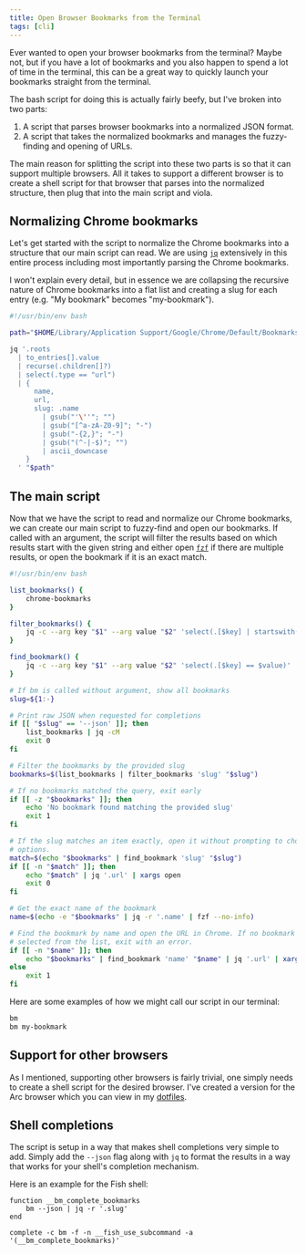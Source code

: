 ```yaml
---
title: Open Browser Bookmarks from the Terminal
tags: [cli]
---
```


Ever wanted to open your browser bookmarks from the terminal? Maybe not, but if
you have a lot of bookmarks and you also happen to spend a lot of time in the
terminal, this can be a great way to quickly launch your bookmarks straight from
the terminal.

The bash script for doing this is actually fairly beefy, but I've broken into
two parts:

1. A script that parses browser bookmarks into a normalized JSON format.
1. A script that takes the normalized bookmarks and manages the fuzzy-finding
   and opening of URLs.

The main reason for splitting the script into these two parts is so that it can
support multiple browsers. All it takes to support a different browser is to
create a shell script for that browser that parses into the normalized
structure, then plug that into the main script and viola.

## Normalizing Chrome bookmarks

Let's get started with the script to normalize the Chrome bookmarks into a
structure that our main script can read. We are using
[`jq`](https://jqlang.github.io/jq/) extensively in this entire process
including most importantly parsing the Chrome bookmarks.

I won't explain every detail, but in essence we are collapsing the recursive
nature of Chrome bookmarks into a flat list and creating a slug for each entry
(e.g. "My bookmark" becomes "my-bookmark").

```bash showLineNumbers /usr/local/bin/chrome-bookmarks
#!/usr/bin/env bash

path="$HOME/Library/Application Support/Google/Chrome/Default/Bookmarks"

jq '.roots
  | to_entries[].value
  | recurse(.children[]?)
  | select(.type == "url")
  | {
      name,
      url,
      slug: .name
        | gsub("'\''"; "")
        | gsub("[^a-zA-Z0-9]"; "-")
        | gsub("-{2,}"; "-")
        | gsub("(^-|-$)"; "")
        | ascii_downcase
    }
  ' "$path"
```

## The main script

Now that we have the script to read and normalize our Chrome bookmarks, we can
create our main script to fuzzy-find and open our bookmarks. If called with an
argument, the script will filter the results based on which results start with
the given string and either open [`fzf`](https://github.com/junegunn/fzf) if
there are multiple results, or open the bookmark if it is an exact match.

```bash showLineNumbers /usr/local/bin/bm
#!/usr/bin/env bash

list_bookmarks() {
	chrome-bookmarks
}

filter_bookmarks() {
	jq -c --arg key "$1" --arg value "$2" 'select(.[$key] | startswith($value))'
}

find_bookmark() {
	jq -c --arg key "$1" --arg value "$2" 'select(.[$key] == $value)'
}

# If bm is called without argument, show all bookmarks
slug=${1:-}

# Print raw JSON when requested for completions
if [[ "$slug" == '--json' ]]; then
	list_bookmarks | jq -cM
	exit 0
fi

# Filter the bookmarks by the provided slug
bookmarks=$(list_bookmarks | filter_bookmarks 'slug' "$slug")

# If no bookmarks matched the query, exit early
if [[ -z "$bookmarks" ]]; then
	echo 'No bookmark found matching the provided slug'
	exit 1
fi

# If the slug matches an item exactly, open it without prompting to choose other
# options.
match=$(echo "$bookmarks" | find_bookmark 'slug' "$slug")
if [[ -n "$match" ]]; then
	echo "$match" | jq '.url' | xargs open
	exit 0
fi

# Get the exact name of the bookmark
name=$(echo -e "$bookmarks" | jq -r '.name' | fzf --no-info)

# Find the bookmark by name and open the URL in Chrome. If no bookmark is
# selected from the list, exit with an error.
if [[ -n "$name" ]]; then
	echo "$bookmarks" | find_bookmark 'name' "$name" | jq '.url' | xargs open
else
	exit 1
fi
```

Here are some examples of how we might call our script in our terminal:

```bash
bm
bm my-bookmark
```

## Support for other browsers

As I mentioned, supporting other browsers is fairly trivial, one simply needs to
create a shell script for the desired browser. I've created a version for the
Arc browser which you can view in my
[dotfiles](https://github.com/mskelton/dotfiles/blob/main/bin/arc-bookmarks).

## Shell completions

The script is setup in a way that makes shell completions very simple to add.
Simply add the `--json` flag along with `jq` to format the results in a way that
works for your shell's completion mechanism.

Here is an example for the Fish shell:

```fish showLineNumbers ~/.config/fish/completions/bm.fish
function __bm_complete_bookmarks
    bm --json | jq -r '.slug'
end

complete -c bm -f -n __fish_use_subcommand -a '(__bm_complete_bookmarks)'
```
